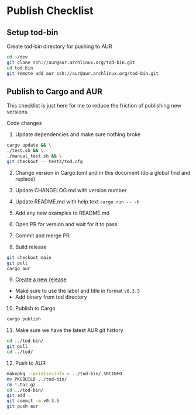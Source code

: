 # Publish Checklist

## Setup tod-bin

Create tod-bin directory for pushing to AUR

```bash
cd ~/dev
git clone ssh://aur@aur.archlinux.org/tod-bin.git
cd tod-bin
git remote add aur ssh://aur@aur.archlinux.org/tod-bin.git
```

## Publish to Cargo and AUR

This checklist is just here for me to reduce the friction of publishing new versions.

Code changes

1. Update dependencies and make sure nothing broke

```bash
cargo update && \
./test.sh && \
./manual_test.sh && \
git checkout -- tests/tod.cfg
```

2. Change version in Cargo.toml and in this document (do a global find and replace)
3. Update CHANGELOG.md with version number
4. Update README.md with help text `cargo run -- -h`
5. Add any new examples to README.md
6. Open PR for version and wait for it to pass
7. Commit and merge PR

8. Build release

```bash
git checkout main
git pull
cargo aur
```

9. [Create a new release](https://github.com/alanvardy/tod/releases/new)

- Make sure to use the label and title in format `v0.3.5`
- Add binary from tod directory

10. Publish to Cargo

```bash
cargo publish
```

11. Make sure we have the latest AUR git history

```bash
cd ../tod-bin/
git pull
cd ../tod/
```

12. Push to AUR

```bash
makepkg --printsrcinfo > ../tod-bin/.SRCINFO
mv PKGBUILD ../tod-bin/
rm *.tar.gz
cd ../tod-bin/
git add .
git commit -m v0.3.5
git push aur
```

